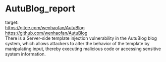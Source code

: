 # AutuBlog_report  
target:  
https://gitee.com/wenhaofan/AutuBlog  
https://github.com/wenhaofan/AutuBlog   
There is a Server-side template injection vulnerability in the AutuBlog blog system, which allows attackers to alter the behavior of the template by manipulating input, thereby executing malicious code or accessing sensitive system information.  

